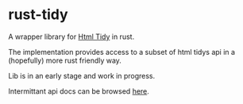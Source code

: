 # rust-tidy

A wrapper library for [Html Tidy](https://github.com/htacg/tidy-html5) in rust.

The implementation provides access to a subset of html tidys api in a (hopefully) more rust friendly way.

Lib is in an early stage and work in progress.

Intermittant api docs can be browsed [here](https://terminalstatic.github.io/rust-tidy/tidy/index.html).
